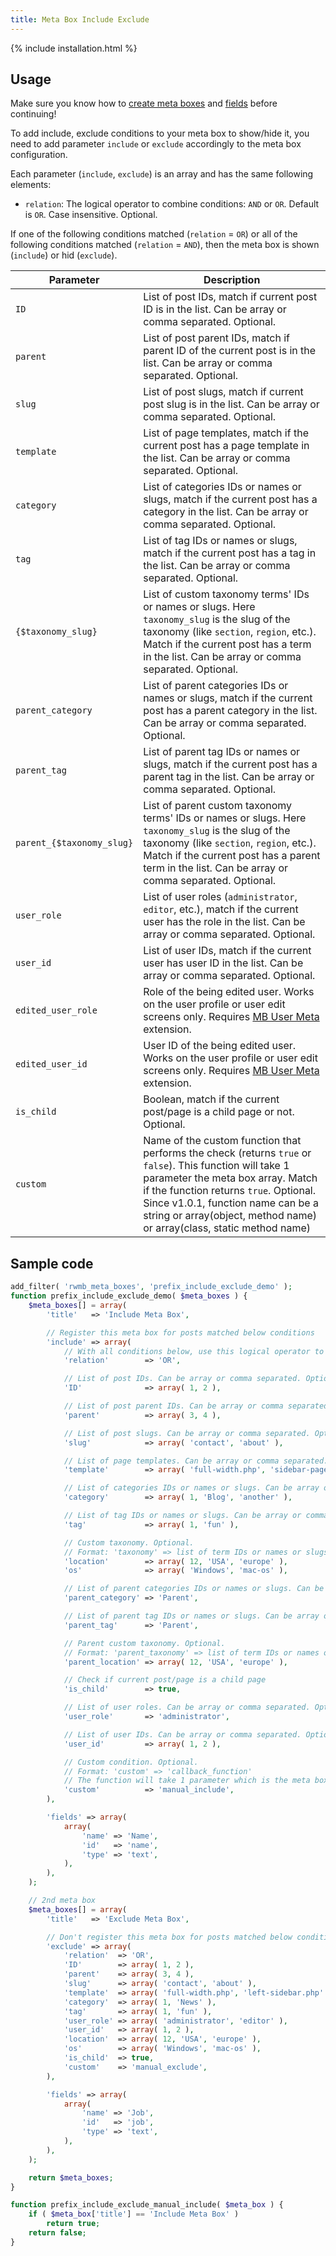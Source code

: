 ```yaml
---
title: Meta Box Include Exclude
---
```


{% include installation.html %}

## Usage

Make sure you know how to [create meta boxes](/creating-meta-boxes/) and [fields](/field-settings/) before continuing!

To add include, exclude conditions to your meta box to show/hide it, you need to add parameter `include` or `exclude` accordingly to the meta box configuration.

Each parameter (`include`, `exclude`) is an array and has the same following elements:

- `relation`: The logical operator to combine conditions: `AND` or `OR`. Default is `OR`. Case insensitive. Optional.

If one of the following conditions matched (`relation` = `OR`) or all of the following conditions matched (`relation` = `AND`), then the meta box is shown (`include`) or hid (`exclude`).

Parameter | Description
--- | ---
`ID` | List of post IDs, match if current post ID is in the list. Can be array or comma separated. Optional.
`parent` | List of post parent IDs, match if parent ID of the current post is in the list. Can be array or comma separated. Optional.
`slug` | List of post slugs, match if current post slug is in the list. Can be array or comma separated. Optional.
`template` | List of page templates, match if the current post has a page template in the list. Can be array or comma separated. Optional.
`category` | List of categories IDs or names or slugs, match if the current post has a category in the list. Can be array or comma separated. Optional.
`tag` | List of tag IDs or names or slugs, match if the current post has a tag in the list. Can be array or comma separated. Optional.
`{$taxonomy_slug}` | List of custom taxonomy terms' IDs or names or slugs. Here `taxonomy_slug` is the slug of the taxonomy (like `section`, `region`, etc.). Match if the current post has a term in the list. Can be array or comma separated. Optional.
`parent_category` | List of parent categories IDs or names or slugs, match if the current post has a parent category in the list. Can be array or comma separated. Optional.
`parent_tag` | List of parent tag IDs or names or slugs, match if the current post has a parent tag in the list. Can be array or comma separated. Optional.
`parent_{$taxonomy_slug}` | List of parent custom taxonomy terms' IDs or names or slugs. Here `taxonomy_slug` is the slug of the taxonomy (like `section`, `region`, etc.). Match if the current post has a parent term in the list. Can be array or comma separated. Optional.
`user_role` | List of user roles (`administrator`, `editor`, etc.), match if the current user has the role in the list. Can be array or comma separated. Optional.
`user_id` | List of user IDs, match if the current user has user ID in the list. Can be array or comma separated. Optional.
`edited_user_role`|Role of the being edited user. Works on the user profile or user edit screens only. Requires [MB User Meta](https://metabox.io/plugins/mb-user-meta/) extension.
`edited_user_id`|User ID of the being edited user. Works on the user profile or user edit screens only. Requires [MB User Meta](https://metabox.io/plugins/mb-user-meta/) extension.
`is_child` | Boolean, match if the current post/page is a child page or not. Optional.
`custom` | Name of the custom function that performs the check (returns `true` or `false`). This function will take 1 parameter the meta box array. Match if the function returns `true`. Optional. Since v1.0.1, function name can be a string or array(object, method name) or array(class, static method name)

## Sample code

```php
add_filter( 'rwmb_meta_boxes', 'prefix_include_exclude_demo' );
function prefix_include_exclude_demo( $meta_boxes ) {
    $meta_boxes[] = array(
        'title'   => 'Include Meta Box',

        // Register this meta box for posts matched below conditions
        'include' => array(
            // With all conditions below, use this logical operator to combine them. Default is 'OR'. Case insensitive. Optional.
            'relation'        => 'OR',

            // List of post IDs. Can be array or comma separated. Optional.
            'ID'              => array( 1, 2 ),

            // List of post parent IDs. Can be array or comma separated. Optional.
            'parent'          => array( 3, 4 ),

            // List of post slugs. Can be array or comma separated. Optional.
            'slug'            => array( 'contact', 'about' ),

            // List of page templates. Can be array or comma separated. Optional.
            'template'        => array( 'full-width.php', 'sidebar-page.php' ),

            // List of categories IDs or names or slugs. Can be array or comma separated. Optional.
            'category'        => array( 1, 'Blog', 'another' ),

            // List of tag IDs or names or slugs. Can be array or comma separated. Optional.
            'tag'             => array( 1, 'fun' ),

            // Custom taxonomy. Optional.
            // Format: 'taxonomy' => list of term IDs or names or slugs (can be array or comma separated)
            'location'        => array( 12, 'USA', 'europe' ),
            'os'              => array( 'Windows', 'mac-os' ),

            // List of parent categories IDs or names or slugs. Can be array or comma separated. Optional.
            'parent_category' => 'Parent',

            // List of parent tag IDs or names or slugs. Can be array or comma separated. Optional.
            'parent_tag'      => 'Parent',

            // Parent custom taxonomy. Optional.
            // Format: 'parent_taxonomy' => list of term IDs or names or slugs (can be array or comma separated)
            'parent_location' => array( 12, 'USA', 'europe' ),

            // Check if current post/page is a child page
            'is_child'        => true,

            // List of user roles. Can be array or comma separated. Optional.
            'user_role'       => 'administrator',

            // List of user IDs. Can be array or comma separated. Optional.
            'user_id'         => array( 1, 2 ),

            // Custom condition. Optional.
            // Format: 'custom' => 'callback_function'
            // The function will take 1 parameter which is the meta box itself
            'custom'          => 'manual_include',
        ),

        'fields' => array(
            array(
                'name' => 'Name',
                'id'   => 'name',
                'type' => 'text',
            ),
        ),
    );

    // 2nd meta box
    $meta_boxes[] = array(
        'title'   => 'Exclude Meta Box',

        // Don't register this meta box for posts matched below conditions
        'exclude' => array(
            'relation'  => 'OR',
            'ID'        => array( 1, 2 ),
            'parent'    => array( 3, 4 ),
            'slug'      => array( 'contact', 'about' ),
            'template'  => array( 'full-width.php', 'left-sidebar.php' ),
            'category'  => array( 1, 'News' ),
            'tag'       => array( 1, 'fun' ),
            'user_role' => array( 'administrator', 'editor' ),
            'user_id'   => array( 1, 2 ),
            'location'  => array( 12, 'USA', 'europe' ),
            'os'        => array( 'Windows', 'mac-os' ),
            'is_child'  => true,
            'custom'    => 'manual_exclude',
        ),

        'fields' => array(
            array(
                'name' => 'Job',
                'id'   => 'job',
                'type' => 'text',
            ),
        ),
    );

    return $meta_boxes;
}

function prefix_include_exclude_manual_include( $meta_box ) {
    if ( $meta_box['title'] == 'Include Meta Box' )
        return true;
    return false;
}
```
